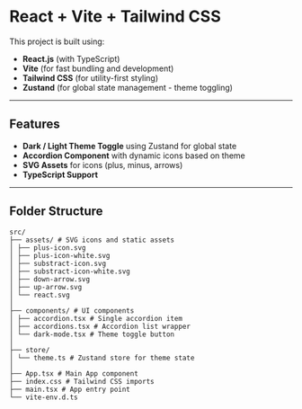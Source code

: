 # React + Vite + Tailwind CSS

This project is built using:
- **React.js** (with TypeScript)
- **Vite** (for fast bundling and development)
- **Tailwind CSS** (for utility-first styling)
- **Zustand** (for global state management - theme toggling)

---

## Features
- **Dark / Light Theme Toggle** using Zustand for global state
- **Accordion Component** with dynamic icons based on theme
- **SVG Assets** for icons (plus, minus, arrows)
- **TypeScript Support**

---

## Folder Structure
```
src/
├── assets/ # SVG icons and static assets
│ ├── plus-icon.svg
│ ├── plus-icon-white.svg
│ ├── substract-icon.svg
│ ├── substract-icon-white.svg
│ ├── down-arrow.svg
│ ├── up-arrow.svg
│ └── react.svg
│
├── components/ # UI components
│ ├── accordion.tsx # Single accordion item
│ ├── accordions.tsx # Accordion list wrapper
│ └── dark-mode.tsx # Theme toggle button
│
├── store/
│ └── theme.ts # Zustand store for theme state
│
├── App.tsx # Main App component
├── index.css # Tailwind CSS imports
├── main.tsx # App entry point
└── vite-env.d.ts
```
